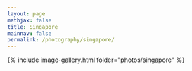 ```yaml
---
layout: page
mathjax: false
title: Singapore
mainnav: false
permalink: /photography/singapore/
---
```



{% include image-gallery.html folder="photos/singapore" %}
